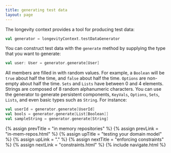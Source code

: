 ```yaml
---
title: generating test data
layout: page
---
```


The longevity context provides a tool for producing test data:

```scala
val generator = longevityContext.testDataGenerator
```

You can construct test data with the `generate` method by supplying
the type that you want to generate:

```scala
val user: User = generator.generate[User]
```

All members are filled in with random values. For example, a `Boolean`
will be `true` about half the time, and `false` about half the
time. `Options` are non-empty about half the time. `Sets` and `Lists`
have between 0 and 4 elements. Strings are composed of 8 random
alphanumeric characters. You can use the generator to generate
persistent components, `KeyVals`, `Options`, `Sets`, `Lists`, and even
basic types such as `String`. For instance:

```scala
val userId = generator.generate[UserId]
val bools = generator.generate[List[Boolean]]
val sampleString = generator.generate[String]
```

{% assign prevTitle = "in memory repositories" %}
{% assign prevLink = "in-mem-repos.html" %}
{% assign upTitle = "testing your domain model" %}
{% assign upLink = "." %}
{% assign nextTitle = "enforcing constraints" %}
{% assign nextLink = "constraints.html" %}
{% include navigate.html %}
